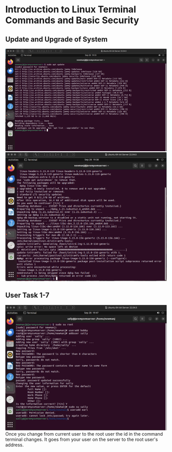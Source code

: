 # Introduction to Linux Terminal Commands and Basic Security

## Update and Upgrade of System
![update](images/updatesystem.png)
![upgrade](images/upgradesystem.png)



## User Task 1-7
![UserTask1](images/UserTask1-7.png)
Once you change from current user to the root user the id in the command terminal changes.
It goes from your user on the server to the root user's address.


